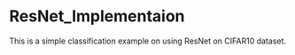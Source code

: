# ResNet_Implementaion
This is a simple classification example on using ResNet on CIFAR10 dataset.  
